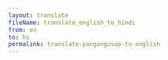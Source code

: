 ```yaml
--- 
layout: translate 
fileName: translate_english_to_hindi 
from: en
to: hi 
permalink: translate-pangungusap-to-english
---
```

